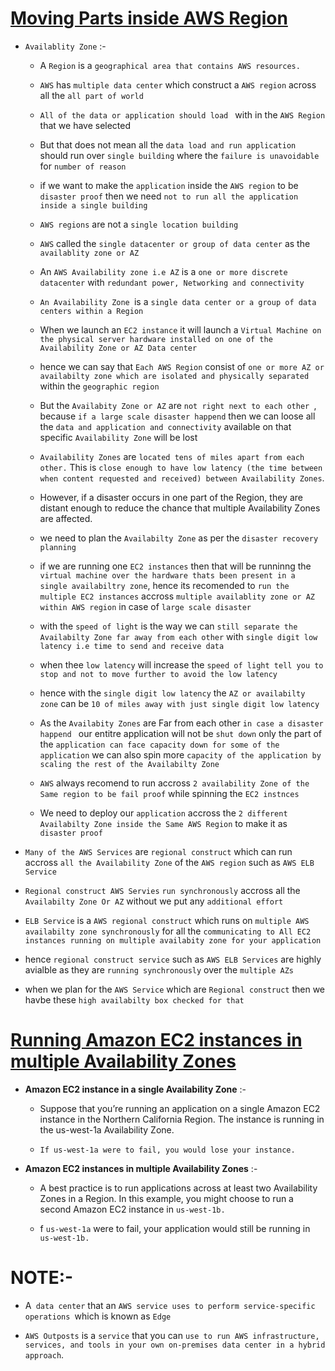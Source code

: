 # <ins> Moving Parts inside AWS Region</ins> #


- `Availablity Zone` :- 

    - A `Region` is a `geographical area that contains AWS resources.`


    - `AWS` has `multiple data center` which construct a `AWS region` across all the `all part of world`

    - `All of the data or application should load ` with in the `AWS Region` that we have selected

    - But that does not mean all the `data load and run application` should run over `single building` where the `failure is unavoidable` for `number of reason`

    - if we want to make the `application` inside the `AWS region` to be `disaster proof` then we need  `not to run all the application inside a single building`

    - `AWS regions` are not a `single location building`

    - `AWS` called the `single datacenter or group of data center` as the `availablity zone or AZ`

    - An `AWS Availability zone i.e AZ` is a `one or more discrete datacenter` with `redundant power, Networking and connectivity `

    - `An Availability Zone `is a `single data center or a group of data centers within a Region`

    - When we launch an `EC2 instance` it will launch a `Virtual Machine on the physical server hardware installed on one of the Availability Zone or AZ Data center`

    - hence we can say that `Each AWS Region` consist of `one or more AZ or availabilty zone which are isolated and physically separated ` within the `geographic region`

    - But the `Availabity Zone or AZ` are `not right next to each other `, because `if a large scale disaster happend` then we can loose all the `data and application and connectivity` available on that specific `Availability Zone`  will be lost

    -  `Availability Zones` are `located tens of miles apart from each other.` This is `close enough to have low latency (the time between when content requested and received) between Availability Zones`.

    - However, if a disaster occurs in one part of the Region, they are distant enough to reduce the chance that multiple Availability Zones are affected.

    - we need to plan the `Availabilty Zone` as per the `disaster recovery planning`

    - if we are running one `EC2 instances` then that will be runninng the `virtual machine over the hardware thats been present in a single availabiltry zone`, hence its recomended to `run the multiple EC2 instances` accross `multiple availablity zone or AZ within AWS region` in case of `large scale disaster`

    - with the `speed of light` is the way we can `still separate the Availabilty Zone far away from each other` with `single digit low latency i.e time to send and receive data `

    - when thee `low latency` will increase the `speed of light tell you to stop and not to move further to avoid the low latency`

    - hence with the `single digit low latency` the `AZ or availabilty zone` can be `10 of miles away with just single digit low latency`

    - As the `Availabity Zones` are Far from each other `in case a disaster happend ` our entitre application will not be `shut down` only the part of the `application can face capacity down for some of the application` we can also spin more `capacity of the application by scaling the rest of the Availabilty Zone `

    - `AWS` always recomend to run accross `2 availability Zone of the Same region to be fail proof` while spinning the `EC2 instnces`

    - We need to deploy our `application` accross the `2 different Availabilty Zone inside the Same AWS Region` to make it as `disaster proof`


-  `Many of the AWS Services` are `regional construct` which can run accross `all the Availability Zone` of the `AWS region` such as `AWS ELB Service`

- `Regional construct AWS Servies` `run synchronously` accross all the `Availabilty Zone Or AZ` without we put any `additional effort`

- `ELB Service` is a `AWS regional construct` which runs on `multiple AWS availabilty zone synchronously` for all the `communicating to All EC2 instances running on multiple availabity zone for your application`

- hence `regional construct service` such as  `AWS ELB Services` are highly avialble as they are `running synchronously` over the `multiple AZs`

- when we plan for the `AWS Service` which are `Regional construct` then we havbe these `high availabilty box checked for that`


# <ins> Running Amazon EC2 instances in multiple Availability Zones </ins> #

- **Amazon EC2 instance in a single Availability Zone** :-

    - Suppose that you’re running an application on a single Amazon EC2 instance in the Northern California Region. The instance is running in the us-west-1a Availability Zone. 
    
    - `If us-west-1a were to fail, you would lose your instance.`

- **Amazon EC2 instances in multiple Availability Zones** :- 

    - A best practice is to run applications across at least two Availability Zones in a Region. In this example, you might choose to run a second Amazon EC2 instance in `us-west-1b.`

    - f `us-west-1a` were to fail, your application would still be running in` us-west-1b.`


# NOTE:-

- A` data center` that an `AWS service uses to perform service-specific operations `which is known as `Edge`

- `AWS Outposts` is a `service` that you can `use to run AWS infrastructure, services, and tools in your own on-premises data center in a hybrid approach`.